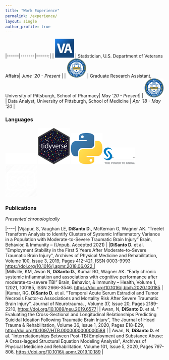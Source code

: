 ```yaml
---
title: "Work Experience"
permalink: /experience/
layout: single
author_profile: true
---
```


|------|-------|------:|
| <img src="/assets/images/VA.png" width="60"/>  | Statistician, U.S. Department of Veterans Affairs| <em> June '20 - Present </em>|
| <img src="/assets/images/seal.png" width="60"/> | Graduate Research Assistant, University of Pittsburgh, School of Pharmacy| <em> May '20 - Present</em>|
| <img src="/assets/images/seal.png" width="60"/> | Data Analyst, University of Pittsburgh, School of Medicine | <em> Apr '18 - May '20 </em>|


### Languages

<img src="/assets/images/rstudio.png" width="100"/> 
<img src="/assets/images/tidyverse.png" width="100"/> 
<img src="/assets/images/python.png" width="100"/> 	
<img src="/assets/images/sas.png" width="100"/>
<img src="/assets/images/sql_edit.png" width="100"/>


### Publications  
*Presented chronologically*  

|----|
|Vijapur, S, Vaughan LE, **DiSanto D.**, McKernan G, Wagner AK. “Treelet Transform Analysis to Identify Clusters of Systemic Inflammatory Variance in a Population with Moderate-to-Severe Traumatic Brain Injury” Brain, Behavior, & Immunity – (Unpub. Accepted 2021) |
|**DiSanto D.** et al. "Employment Stability in the First 5 Years After Moderate-to-Severe Traumatic Brain Injury", Archives of Physical Medicine and Rehabilitation, Volume 100, Issue 3, 2019, Pages 412-421, ISSN 0003-9993 https://doi.org/10.1016/j.apmr.2018.06.022.|  
|Millville, KM, Awan N, **DiSanto D.**, Kumar RG, Wagner AK. “Early chronic systemic inflammation and associations with cognitive performance after moderate-to-severe TBI” Brain, Behavior, & Immunity – Health, Volume 1, 12021, 100185, ISSN 2666-3546.  https://doi.org/10.1016/j.bbih.2020.100185 |
|Kumar, RG, **DiSanto D.** et al. "Temporal Acute Serum Estradiol and Tumor Necrosis Factor-α Associations and Mortality Risk After Severe Traumatic Brain Injury”, Journal of Neurotrauma. , Volume 37, Issue 20, Pages 2189-2210, https://doi.org/10.1089/neu.2019.6577|
| Awan, N, **DiSanto D.** et al. " Evaluating the Cross-Sectional and Longitudinal Relationships Predicting Suicidal Ideation Following Traumatic Brain Injury", The Journal of Head Trauma & Rehabilitation, Volume 36, Issue 1, 2020, Pages E18-E29, http://doi.org/10.1097/HTR.0000000000000588 |
| Awan, N, **DiSanto D.** et al. "Interrelationships Between Post-TBI Employment and Substance Abuse: A Cross-lagged Structural Equation Modeling Analysis", Archives of Physical Medicine and Rehabilitation, Volume 101, Issue 5, 2020, Pages 797-806, https://doi.org/10.1016/j.apmr.2019.10.189 |

